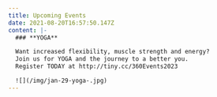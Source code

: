 ```yaml
---
title: Upcoming Events
date: 2021-08-20T16:57:50.147Z
content: |-
  ### **YOGA**

  Want increased flexibility, muscle strength and energy?
  Join us for YOGA and the journey to a better you.
  Register TODAY at http://tiny.cc/360Events2023

  ![](/img/jan-29-yoga-.jpg)
---
```

